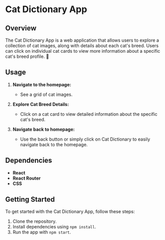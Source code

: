 # Cat Dictionary App

## Overview

The Cat Dictionary App is a web application that allows users to explore a collection of cat images, along with details about each cat's breed. Users can click on individual cat cards to view more information about a specific cat's breed profile. 🐾

## Usage

1. **Navigate to the homepage:**

   - See a grid of cat images.

2. **Explore Cat Breed Details:**

   - Click on a cat card to view detailed information about the specific cat's breed.

3. **Navigate back to homepage:**
   - Use the back button or simply click on Cat Dictionary to easily navigate back to the homepage.

## Dependencies

- **React**
- **React Router**
- **CSS**

## Getting Started

To get started with the Cat Dictionary App, follow these steps:

1. Clone the repository.
2. Install dependencies using `npm install`.
3. Run the app with `npm start`.
